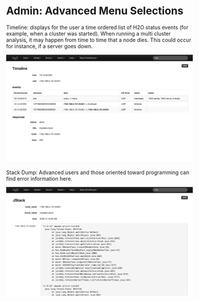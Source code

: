 # Admin: Advanced Menu Selections

Timeline: displays for the user a time ordered list of H2O status
events (for example, when a cluster was started). When running a multi
cluster analysis, it may happen from time to time that a node
dies. This could occur for instance, if a server goes down.


![Image](AdminTimeline.png)



Stack Dump: Advanced users and those oriented toward programming can
find error information here.

![Image](AdminStack.png)


